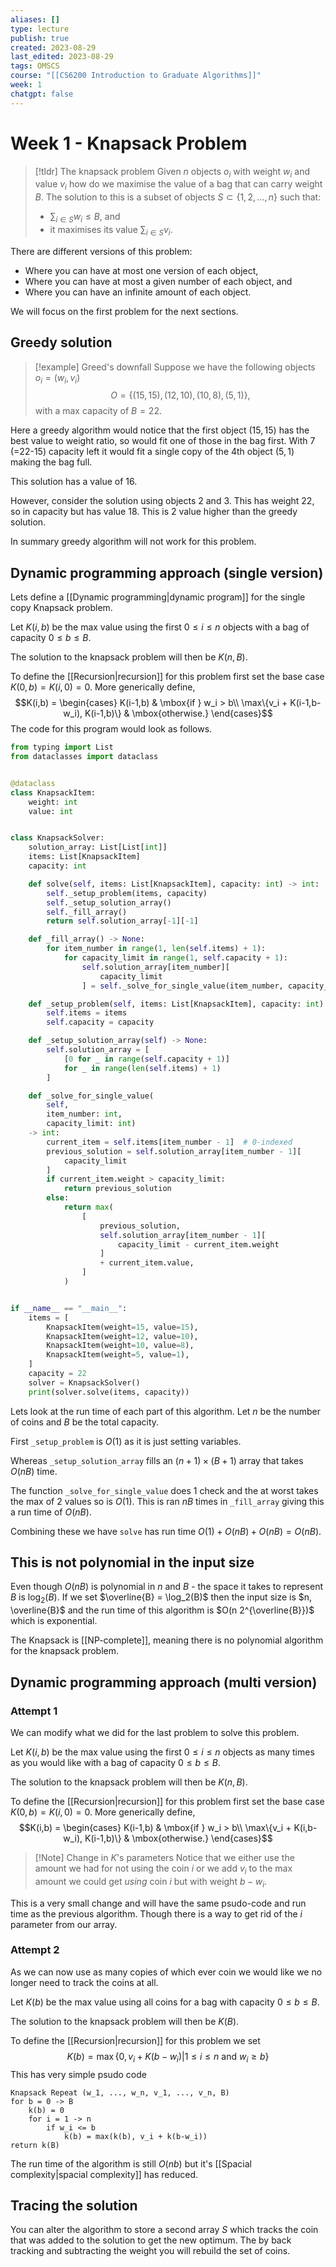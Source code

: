 ```yaml
---
aliases: []
type: lecture
publish: true
created: 2023-08-29
last_edited: 2023-08-29
tags: OMSCS
course: "[[CS6200 Introduction to Graduate Algorithms]]"
week: 1
chatgpt: false
---
```

# Week 1 - Knapsack Problem

> [!tldr] The knapsack problem
> Given $n$ objects $o_i$ with weight $w_i$ and value $v_i$ how do we maximise the value of a bag that can carry weight $B$. The solution to this is a subset of objects $S \subset \{1, 2, \ldots, n\}$ such that:
> - $\sum_{i \in S} w_i \leq B$, and
> - it maximises its value $\sum_{i \in S} v_i$.

There are different versions of this problem:
- Where you can have at most one version of each object,
- Where you can have at most a given number of each object, and
- Where you can have an infinite amount of each object.

We will focus on the first problem for the next sections.

## Greedy solution

> [!example] Greed's downfall
> Suppose we have the following objects $o_i = (w_i, v_i)$
> $$O = \{(15,15), (12,10), (10,8), (5,1)\},$$
> with a max capacity of $B=22$.

Here a greedy algorithm would notice that the first object $(15,15)$ has the best value to weight ratio, so would fit one of those in the bag first. With 7 (=22-15) capacity left it would fit a single copy of the 4th object $(5,1)$ making the bag full. 

This solution has a value of 16.

However, consider the solution using objects 2 and 3. This has weight 22, so in capacity but has value 18. This is 2 value higher than the greedy solution.

In summary greedy algorithm will not work for this problem.

## Dynamic programming approach (single version)

Lets define a [[Dynamic programming|dynamic program]] for the single copy Knapsack problem.

Let $K(i, b)$ be the max value using the first $0 \leq i \leq n$ objects with a bag of capacity $0 \leq b \leq B$. 

The solution to the knapsack problem will then be $K(n,B)$.

To define the [[Recursion|recursion]] for this problem first set the base case $K(0,b) = K(i,0) = 0$. More generically define,
$$K(i,b) = \begin{cases} K(i-1,b) & \mbox{if } w_i > b\\ \max\{v_i + K(i-1,b-w_i), K(i-1,b)\} & \mbox{otherwise.} \end{cases}$$
The code for this program would look as follows.

```python
from typing import List
from dataclasses import dataclass


@dataclass
class KnapsackItem:
    weight: int
    value: int


class KnapsackSolver:
    solution_array: List[List[int]]
    items: List[KnapsackItem]
    capacity: int

    def solve(self, items: List[KnapsackItem], capacity: int) -> int:
        self._setup_problem(items, capacity)
        self._setup_solution_array()
		self._fill_array()
        return self.solution_array[-1][-1]

	def _fill_array() -> None:
		for item_number in range(1, len(self.items) + 1):
            for capacity_limit in range(1, self.capacity + 1):
                self.solution_array[item_number][
                    capacity_limit
                ] = self._solve_for_single_value(item_number, capacity_limit)

    def _setup_problem(self, items: List[KnapsackItem], capacity: int) -> None:
        self.items = items
        self.capacity = capacity

    def _setup_solution_array(self) -> None:
        self.solution_array = [
            [0 for _ in range(self.capacity + 1)] 
            for _ in range(len(self.items) + 1)
        ]

    def _solve_for_single_value(
	    self, 
	    item_number: int, 
	    capacity_limit: int) 
	-> int:
        current_item = self.items[item_number - 1]  # 0-indexed
        previous_solution = self.solution_array[item_number - 1][
	        capacity_limit
        ]
        if current_item.weight > capacity_limit:
            return previous_solution
        else:
            return max(
                [
                    previous_solution,
                    self.solution_array[item_number - 1][
                        capacity_limit - current_item.weight
                    ]
                    + current_item.value,
                ]
            )


if __name__ == "__main__":
    items = [
        KnapsackItem(weight=15, value=15),
        KnapsackItem(weight=12, value=10),
        KnapsackItem(weight=10, value=8),
        KnapsackItem(weight=5, value=1),
    ]
    capacity = 22
    solver = KnapsackSolver()
    print(solver.solve(items, capacity))
```

Lets look at the run time of each part of this algorithm. Let $n$ be the number of coins and $B$ be the total capacity.

First `_setup_problem` is $O(1)$ as it is just setting variables. 

Whereas `_setup_solution_array` fills an $(n+1) \times (B+1)$ array that takes $O(nB)$ time. 

The function `_solve_for_single_value` does 1 check and the at worst takes the max of 2 values so is $O(1)$. This is ran $nB$ times in `_fill_array` giving this a run time of $O(nB)$.

Combining these we have `solve` has run time $O(1) + O(nB) + O(nB) = O(nB)$.

## This is not polynomial in the input size

Even though $O(nB)$ is polynomial in $n$ and $B$ - the space it takes to represent $B$ is $\log_2(B)$. If we set $\overline{B} = \log_2(B)$ then the input size is $n, \overline{B}$ and the run time of this algorithm is $O(n 2^{\overline{B}})$ which is exponential. 

The Knapsack is [[NP-complete]], meaning there is no polynomial algorithm for the knapsack problem.

## Dynamic programming approach (multi version)

### Attempt 1

We can modify what we did for the last problem to solve this problem.

Let $K(i, b)$ be the max value using the first $0 \leq i \leq n$ objects as many times as you would like with a bag of capacity $0 \leq b \leq B$. 

The solution to the knapsack problem will then be $K(n,B)$.

To define the [[Recursion|recursion]] for this problem first set the base case $K(0,b) = K(i,0) = 0$. More generically define,
$$K(i,b) = \begin{cases} K(i-1,b) & \mbox{if } w_i > b\\ \max\{v_i + K(i,b-w_i), K(i-1,b)\} & \mbox{otherwise.} \end{cases}$$
>[!Note] Change in $K$'s parameters
>Notice that we either use the amount we had for not using the coin $i$ or we add $v_i$ to the max amount we could get *using* coin $i$ but with weight $b-w_i$.

This is a very small change and will have the same psudo-code and run time as the previous algorithm. Though there is a way to get rid of the $i$ parameter from our array.

### Attempt 2

As we can now use as many copies of which ever coin we would like we no longer need to track the coins at all.

Let $K(b)$ be the max value using all coins for a bag with capacity $0 \leq b \leq B$.

The solution to the knapsack problem will then be $K(B)$.

To define the [[Recursion|recursion]] for this problem we set
$$ K(b) = \max \{0, v_i + K(b - w_i) \vert 1 \leq i \leq n \mbox{ and } w_i \geq b \}$$
This has very simple psudo code

```pseudocode
Knapsack Repeat (w_1, ..., w_n, v_1, ..., v_n, B)
for b = 0 -> B
	k(b) = 0
	for i = 1 -> n
		if w_i <= b
			k(b) = max(k(b), v_i + k(b-w_i))
return k(B)
```

The run time of the algorithm is still $O(nb)$ but it's [[Spacial complexity|spacial complexity]] has reduced.

## Tracing the solution

You can alter the algorithm to store a second array $S$ which tracks the coin that was added to the solution to get the new optimum. The by back tracking and subtracting the weight you will rebuild the set of coins.